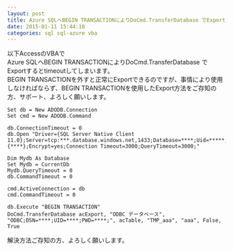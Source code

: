 ```yaml
---
layout: post
title: Azure SQLへBEGIN TRANSACTIONによりDoCmd.TransferDatabase でExportするとtimeoutする
date: 2015-01-11 15:44:18
categories: sql sql-azure vba
---
```

<!-- {% raw %} -->
<p>以下AccessのVBAで<br>
Azure SQLへBEGIN TRANSACTIONによりDoCmd.TransferDatabase でExportするとtimeoutしてしまいます。<br>
BEGIN TRANSACTIONを外すと正常にExportできるのですが、事情により使用しなければならず、BEGIN TRANSACTIONを使用したExport方法をご存知の方、サポート、よろしく願いします。</p>

<pre><code>Set db = New ADODB.Connection
Set cmd = New ADODB.Command

db.ConnectionTimeout = 0
db.Open "Driver={SQL Server Native Client 11.0};Server=tcp:***.database.windows.net,1433;Database=****;Uid=*****;Pwd={****};Encrypt=yes;Connection Timeout=3000;QueryTimeout=3000;"

Dim Mydb As Database
Set Mydb = CurrentDb
Mydb.QueryTimeout = 0
db.CommandTimeout = 0

cmd.ActiveConnection = db
cmd.CommandTimeout = 0

db.Execute "BEGIN TRANSACTION"
DoCmd.TransferDatabase acExport, "ODBC データベース", "ODBC;DSN=****;UID=****;PWD=****;", acTable, "TMP_aaa", "aaa", False, True
</code></pre>

<p>解決方法ご存知の方、よろしく願いします。</p>
<!-- {% endraw %} -->
